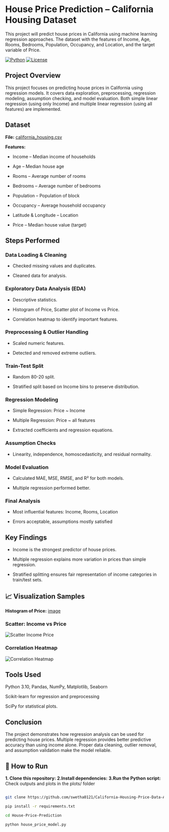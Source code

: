 # House Price Prediction – California Housing Dataset
This project will predict house prices in California using machine learning regression approaches. The dataset with the features of Income, Age, Rooms, Bedrooms, Population, Occupancy, and Location, and the target variable of Price.

[![Python](https://img.shields.io/badge/Python-3.10-blue)](https://www.python.org/)
[![License](https://img.shields.io/badge/License-MIT-green)](LICENSE)
## Project Overview

This project focuses on predicting house prices in California using regression models. It covers data exploration, preprocessing, regression modeling, assumption checking, and model evaluation. Both simple linear regression (using only Income) and multiple linear regression (using all features) are implemented.

## Dataset

**File:** <a href= "https://github.com/swetha0121/California-Housing-Price-Data-Analysis/blob/main/california_housing.csv">california_housing.csv</a>

**Features:**

- Income – Median income of households

- Age – Median house age

- Rooms – Average number of rooms

- Bedrooms – Average number of bedrooms

- Population – Population of block

- Occupancy – Average household occupancy

- Latitude & Longitude – Location

- Price – Median house value (target)

## Steps Performed

### Data Loading & Cleaning

- Checked missing values and duplicates.

- Cleaned data for analysis.

### Exploratory Data Analysis (EDA)

- Descriptive statistics.

- Histogram of Price, Scatter plot of Income vs Price.

- Correlation heatmap to identify important features.

### Preprocessing & Outlier Handling

- Scaled numeric features.

- Detected and removed extreme outliers.

### Train-Test Split

- Random 80-20 split.

- Stratified split based on Income bins to preserve distribution.

### Regression Modeling

- Simple Regression: Price ~ Income

- Multiple Regression: Price ~ all features

- Extracted coefficients and regression equations.

### Assumption Checks

- Linearity, independence, homoscedasticity, and residual normality.

### Model Evaluation

- Calculated MAE, MSE, RMSE, and R² for both models.

- Multiple regression performed better.

### Final Analysis

- Most influential features: Income, Rooms, Location

- Errors acceptable, assumptions mostly satisfied

## Key Findings

- Income is the strongest predictor of house prices.

- Multiple regression explains more variation in prices than simple regression.

- Stratified splitting ensures fair representation of income categories in train/test sets.


## 📈 Visualization Samples

**Histogram of Price:** <a href= "https://github.com/swetha0121/California-Housing-Price-Data-Analysis/blob/main/Plots/Histogram%20of%20price.png?raw=true">image</a>


### Scatter: Income vs Price
![Scatter Income Price](plots/scatter_income_price.png)

### Correlation Heatmap
![Correlation Heatmap](plots/correlation_heatmap.png)

## Tools Used

Python 3.10, Pandas, NumPy, Matplotlib, Seaborn

Scikit-learn for regression and preprocessing

SciPy for statistical plots.

## Conclusion

The project demonstrates how regression analysis can be used for predicting house prices. Multiple regression provides better predictive accuracy than using income alone. Proper data cleaning, outlier removal, and assumption validation make the model reliable.


## 📌 How to Run
**1. Clone this repository:**
**2.Install dependencies:**
**3.Run the Python script:**
Check outputs and plots in the plots/ folder
```bash

git clone https://github.com/swetha0121/California-Housing-Price-Data-Analysis.git my_project

pip install -r requirements.txt

cd House-Price-Prediction

python house_price_model.py



